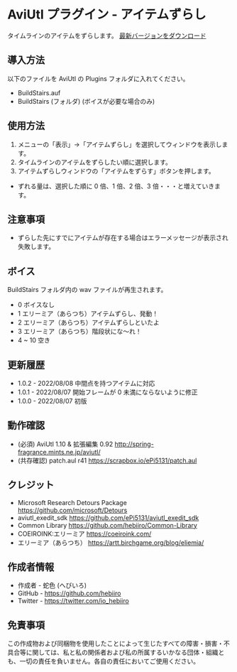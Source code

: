 ﻿# AviUtl プラグイン - アイテムずらし

タイムラインのアイテムをずらします。
[最新バージョンをダウンロード](../../releases/latest/)

## 導入方法

以下のファイルを AviUtl の Plugins フォルダに入れてください。
* BuildStairs.auf
* BuildStairs (フォルダ) (ボイスが必要な場合のみ)

## 使用方法

1. メニューの「表示」->「アイテムずらし」を選択してウィンドウを表示します。
1. タイムラインのアイテムをずらしたい順に選択します。
1. アイテムずらしウィンドウの「アイテムをずらす」ボタンを押します。

* ずれる量は、選択した順に 0 倍、1 倍、2 倍、3 倍・・・と増えていきます。

## 注意事項

* ずらした先にすでにアイテムが存在する場合はエラーメッセージが表示され失敗します。

## ボイス

BuildStairs フォルダ内の wav ファイルが再生されます。

* 0 ボイスなし
* 1 エリーミア（あらつち）アイテムずらし、発動！
* 2 エリーミア（あらつち）アイテムずらしといたよ
* 3 エリーミア（あらつち）階段状にな～れ！
* 4 ~ 10 空き

## 更新履歴

* 1.0.2 - 2022/08/08 中間点を持つアイテムに対応
* 1.0.1 - 2022/08/07 開始フレームが 0 未満にならないように修正
* 1.0.0 - 2022/08/07 初版

## 動作確認

* (必須) AviUtl 1.10 & 拡張編集 0.92 http://spring-fragrance.mints.ne.jp/aviutl/
* (共存確認) patch.aul r41 https://scrapbox.io/ePi5131/patch.aul

## クレジット

* Microsoft Research Detours Package https://github.com/microsoft/Detours
* aviutl_exedit_sdk https://github.com/ePi5131/aviutl_exedit_sdk
* Common Library https://github.com/hebiiro/Common-Library
* COEIROINK:エリーミア https://coeiroink.com/
* エリーミア（あらつち） https://artt.birchgame.org/blog/eliemia/

## 作成者情報
 
* 作成者 - 蛇色 (へびいろ)
* GitHub - https://github.com/hebiiro
* Twitter - https://twitter.com/io_hebiiro

## 免責事項

この作成物および同梱物を使用したことによって生じたすべての障害・損害・不具合等に関しては、私と私の関係者および私の所属するいかなる団体・組織とも、一切の責任を負いません。各自の責任においてご使用ください。
